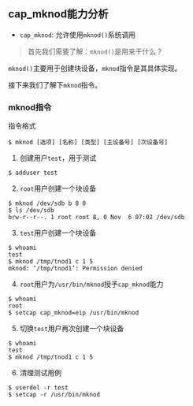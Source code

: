 ## cap_mknod能力分析

- `cap_mknod`: 允许使用`mknod()`系统调用

> 首先我们需要了解：`mknod()`是用来干什么？

`mknod()`主要用于创建块设备，`mknod`指令是其具体实现。

接下来我们了解下`mknod`指令。

### mknod指令

指令格式

```shell
$ mknod [选项] [名称] [类型] [主设备号] [次设备号]
```

1. 创建用户`test`，用于测试

```shell
$ adduser test
```

2. `root`用户创建一个块设备

```shell
$ mknod /dev/sdb b 8 0
$ ls /dev/sdb
brw-r--r--. 1 root root 8, 0 Nov  6 07:02 /dev/sdb
```

3. `test`用户创建一个块设备

```shell
$ whoami
test
$ mknod /tmp/tnod1 c 1 5
mknod: ‘/tmp/tnod1’: Permission denied
```

4. `root`用户为`/usr/bin/mknod`授予`cap_mknod`能力

```shell
$ whoami
root
$ setcap cap_mknod=eip /usr/bin/mknod
```

5. 切换`test`用户再次创建一个块设备

```shell
$ whoami
test
$ mknod /tmp/tnod1 c 1 5
```

6. 清理测试用例

```shell
$ userdel -r test
$ setcap -r /usr/bin/mknod
```
